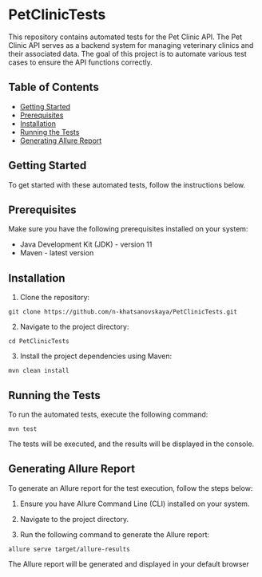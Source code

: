# PetClinicTests

This repository contains automated tests for the Pet Clinic API. The Pet Clinic API serves as a backend system for managing veterinary clinics and their associated data. The goal of this project is to automate various test cases to ensure the API functions correctly.

## Table of Contents
- [Getting Started](#getting-started)
- [Prerequisites](#prerequisites)
- [Installation](#installation)
- [Running the Tests](#running-the-tests)
- [Generating Allure Report](#generating-allure-report)

## Getting Started

To get started with these automated tests, follow the instructions below.

## Prerequisites

Make sure you have the following prerequisites installed on your system:
- Java Development Kit (JDK) - version 11
- Maven - latest version

## Installation
1. Clone the repository:

```
git clone https://github.com/n-khatsanovskaya/PetClinicTests.git
```

2. Navigate to the project directory:
```
cd PetClinicTests
```
3. Install the project dependencies using Maven:
```
mvn clean install
```
## Running the Tests
To run the automated tests, execute the following command:

```
mvn test
```
The tests will be executed, and the results will be displayed in the console.

## Generating Allure Report
To generate an Allure report for the test execution, follow the steps below:

1. Ensure you have Allure Command Line (CLI) installed on your system.

2. Navigate to the project directory.

3. Run the following command to generate the Allure report:

```
allure serve target/allure-results
```
The Allure report will be generated and displayed in your default browser